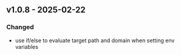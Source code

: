 ## v1.0.8 - 2025-02-22
### Changed
* use if/else to evaluate target path and domain when setting env variables
